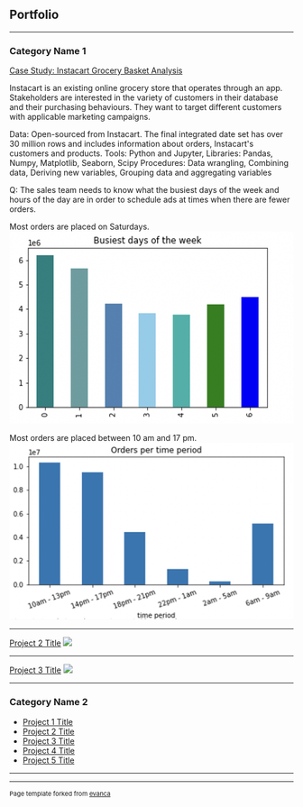## Portfolio

---

### Category Name 1 

[Case Study: Instacart Grocery Basket Analysis](/sample_page)

Instacart is an existing online grocery store that operates through an app. Stakeholders are interested in the variety of customers in their database and their purchasing behaviours. They want to target different customers with applicable marketing campaigns.

Data: Open-sourced from Instacart. The final integrated date set has over 30 million rows and includes information about orders, Instacart's customers and products.
Tools: Python and Jupyter, Libraries: Pandas, Numpy, Matplotlib, Seaborn, Scipy
Procedures: Data wrangling, Combining data, Deriving new variables, Grouping data and aggregating variables

Q: The sales team needs to know what the busiest days of the week and hours of the day are in order to schedule ads at times when there are fewer orders. 

Most orders are placed on Saturdays.
<img src="images/Screenshot 2024-02-11 at 14.52.44.png?raw=true"/>

Most orders are placed between 10 am and 17 pm.
<img src="images/Screenshot 2024-02-11 at 14.53.02.png?raw=true"/>

---
[Project 2 Title](/pdf/sample_presentation.pdf)
<img src="images/dummy_thumbnail.jpg?raw=true"/>

---
[Project 3 Title](http://example.com/)
<img src="images/dummy_thumbnail.jpg?raw=true"/>

---

### Category Name 2

- [Project 1 Title](http://example.com/)
- [Project 2 Title](http://example.com/)
- [Project 3 Title](http://example.com/)
- [Project 4 Title](http://example.com/)
- [Project 5 Title](http://example.com/)

---




---
<p style="font-size:11px">Page template forked from <a href="https://github.com/evanca/quick-portfolio">evanca</a></p>
<!-- Remove above link if you don't want to attibute -->
